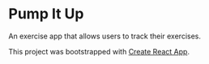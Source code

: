 # Pump It Up
An exercise app that allows users to track their exercises.

This project was bootstrapped with [Create React App](https://github.com/facebook/create-react-app).
